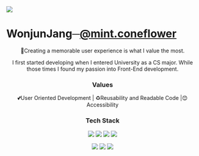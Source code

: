 <img src="https://capsule-render.vercel.app/api?type=waviing&color=auto&height=300&section=header&text=Welcome%20Everyone&fontSize=90" />

 <h1>WonjunJang─<a href="https://www.instagram.com/mint.coneflower/">@mint.coneflower</a></h1>
<p align="center">👋Creating a memorable user experience is what I value the most. </p>
<p align="center">I first started developing when I entered University as a CS major. While those times I found my passion into Front-End development.</p>

<h3 align="center">Values</h3>
<p align="center">💕User Oriented Development | ♻️Reusability and Readable Code |😊 Accessibility</p>

<h3 align="center">Tech Stack</h3>
<p align="center">
 <img src="http://img.shields.io/badge/Javascript-ffb13b?style=flat-square&logo=javascript&logoColor=white" />
 <img src="http://img.shields.io/badge/Typescript-3178C6?style=flat-square&logo=TypeScript&logoColor=white" />
 <img src="http://img.shields.io/badge/Sass-CC6699?style=flat-square&logo=sass&logoColor=white" />
 <img src="http://img.shields.io/badge/React-61DAFB?style=flat-square&logo=react&logoColor=white" />
</p>
<p align="center">
 <img src="http://img.shields.io/badge/Python-3766AB?style=flat-square&logo=Python&logoColor=white" />
 <img src="http://img.shields.io/badge/Django-092E20?style=flat-square&logo=django&logoColor=white" />
 <img src="http://img.shields.io/badge/C++-00599C?style=flat-square&logo=C%2B%2B&logoColor=white" />
</p>
